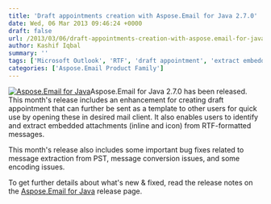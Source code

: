 ```yaml
---
title: 'Draft appointments creation with Aspose.Email for Java 2.7.0'
date: Wed, 06 Mar 2013 09:46:24 +0000
draft: false
url: /2013/03/06/draft-appointments-creation-with-aspose.email-for-java-2.7.0/
author: Kashif Iqbal
summary: ''
tags: ['Microsoft Outlook', 'RTF', 'draft appointment', 'extract embedded attachment', 'java', 'product release']
categories: ['Aspose.Email Product Family']
---
```


[![Aspose.Email for Java][1]](https://blog.aspose.com/wp-content/uploads/sites/2/2012/02/aspose.email-logo120.jpg)Aspose.Email for Java 2.7.0 has been released. This month's release includes an enhancement for creating draft appointment that can further be sent as a template to other users for quick use by opening these in desired mail client. It also enables users to identify and extract embedded attachments (inline and icon) from RTF-formatted messages.

This month's release also includes some important bug fixes related to message extraction from PST, message conversion issues, and some encoding issues.

To get further details about what's new & fixed, read the release notes on the [Aspose.Email for Java][2] release page.




[1]: https://blog.aspose.com/wp-content/uploads/sites/2/2012/02/aspose.email-logo120.jpg "aspose.email-logo120"
[2]: https://blog.aspose.com/




